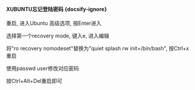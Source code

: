 #### XUBUNTU忘记登陆密码 {docsify-ignore}
重启, 进入Ubuntu 高级选项, 按Enter进入

选择第一个recovery mode, 键入e, 进入编辑

将"ro recovery nomodeset"替换为"quiet splash rw init=/bin/bash", 按Ctrl+x重启

使用passwd user修改对应密码

按Ctrl+Alt+Del重启即可